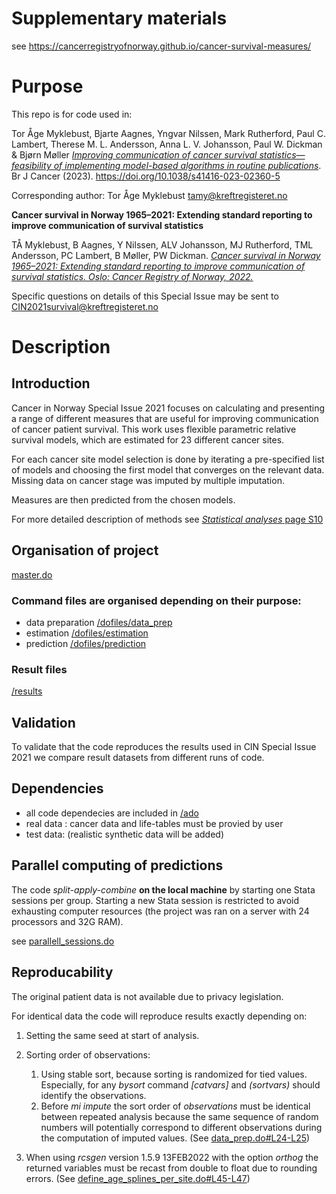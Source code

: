# Supplementary materials

see <https://cancerregistryofnorway.github.io/cancer-survival-measures/>

# Purpose

This repo is for code used in: 

Tor Åge Myklebust, Bjarte Aagnes, Yngvar Nilssen, Mark Rutherford, Paul C. Lambert, 
Therese M. L. Andersson, Anna L. V. Johansson, Paul W. Dickman & Bjørn Møller 
*[Improving communication of cancer survival statistics—feasibility 
of implementing model-based algorithms in routine publications](https://rdcu.be/dgBy3)*. 
Br J Cancer (2023). <https://doi.org/10.1038/s41416-023-02360-5>

Corresponding author: Tor Åge Myklebust <tamy@kreftregisteret.no>

**Cancer survival in Norway 1965–2021: Extending standard reporting to improve
communication of survival statistics**

TÅ Myklebust, B Aagnes, Y Nilssen, ALV Johansson, MJ Rutherford, TML Andersson, PC Lambert,
B Møller, PW Dickman. *[Cancer survival in Norway 1965–2021: Extending standard reporting to improve
communication of survival statistics. Oslo: Cancer Registry of Norway, 2022.](https://www.kreftregisteret.no/globalassets/cancer-in-norway/2021/cin2021si_202206072217.pdf)*

Specific questions on details of this Special Issue may be sent to CIN2021survival@kreftregisteret.no

# Description

## Introduction
Cancer in Norway Special Issue 2021 focuses on calculating and presenting a range of different measures that are useful for improving communication of cancer patient survival. This work uses flexible parametric relative survival models, which are estimated for 23 different cancer sites. 

For each cancer site model selection is done by iterating a pre-specified list of models and choosing the first model that converges on the relevant data. Missing data on cancer stage was imputed by multiple imputation.

Measures are then predicted from the chosen models.

For more detailed description of methods see [*Statistical analyses* page S10](https://www.kreftregisteret.no/globalassets/cancer-in-norway/2021/cin2021si_202206072217.pdf) 

## Organisation of project

[master.do](/dofiles/master.do)

### Command files are organised depending on their purpose: 

* data preparation [/dofiles/data_prep](/dofiles/data_prep)
* estimation  [/dofiles/estimation](/dofiles/estimation)
* prediction   [/dofiles/prediction](/dofiles/prediction)

### Result files

[/results](/results)

## Validation
To validate that the code reproduces the results used in CIN Special Issue 2021 we compare result datasets from different runs of code.

## Dependencies 

* all code dependecies are included in [/ado](/ado)
* real data : cancer data and life-tables must be provied by user
* test data: (realistic synthetic data will be added)

## Parallel computing of predictions

The code *split-apply-combine* **on the local machine** by starting one Stata sessions per group. Starting
a new Stata session is restricted to avoid exhausting computer resources (the project was ran on a server with 24 processors and 32G RAM). 

see [parallell_sessions.do](/dofiles/prediction/parallell_sessions.do)

## Reproducability

The original patient data is not available due to privacy legislation.

For identical data the code will reproduce results exactly depending on:
1. Setting the same seed at start of analysis.
1. Sorting order of observations: 
    1. Using stable sort, because sorting is randomized for tied values. Especially, for any *bysort* command *[catvars]* and *(sortvars)* should identify the observations. 
    1. Before *mi impute* the sort order of *observations* must be identical between repeated analysis because the same sequence of random numbers will potentially correspond to different observations during the computation of imputed values. (See [data_prep.do#L24-L25](https://github.com/CancerRegistryOfNorway/cancer-survival-measures/blob/74c9d58b517d7b97b38b6f9aab8fb20c90310991/dofiles/data_prep/data_prep.do#L24-L25))

1. When using *rcsgen* version 1.5.9 13FEB2022 with the option *orthog* the returned variables must be recast from double to float due to rounding errors. (See [define_age_splines_per_site.do#L45-L47](https://github.com/CancerRegistryOfNorway/cancer-survival-measures/blob/29126d3a8cc55db99219898e2a76ef52e526b83f/dofiles/data_prep/define_age_splines_per_site.do#L45-L47)) 
